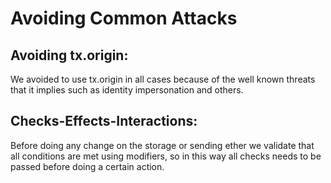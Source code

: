 # Avoiding Common Attacks

## Avoiding tx.origin:
We avoided to use tx.origin in all cases because of the well known threats that it implies such as identity impersonation and others.

## Checks-Effects-Interactions:
Before doing any change on the storage or sending ether we validate that all conditions are met using modifiers, so in this way all checks needs to be passed before doing a certain action.